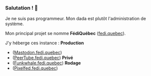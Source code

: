 ### Salutation ! 👋

Je ne suis pas programmeur. Mon dada est plutôt l'administration de système.

Mon principal projet se nomme **FédiQuébec** ([fedi.quebec](https://fedi.quebec)).

J'y héberge ces instance :
**Production**
* ([Mastodon.fedi.quebec](https://mastodon.fedi.quebec))
* ([PeerTube.fedi.quebec](https://peertube.fedi.quebec))
**Privé**
* ([Funkwhale.fedi.quebec](https://funkwhale.fedi.quebec))
**Rodage**
* ([Pixelfed.fedi.quebec](https://pixelfed.fedi.quebec))
